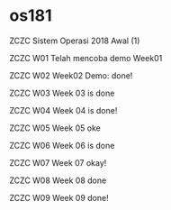 # os181
ZCZC Sistem Operasi 2018 Awal (1)

ZCZC W01 Telah mencoba demo Week01

ZCZC W02 Week02 Demo: done!

ZCZC W03 Week 03 is done

ZCZC W04 Week 04 is done!

ZCZC W05 Week 05 oke

ZCZC W06 Week 06 is done

ZCZC W07 Week 07 okay!

ZCZC W08 Week 08 done

ZCZC W09 Week 09 done!
